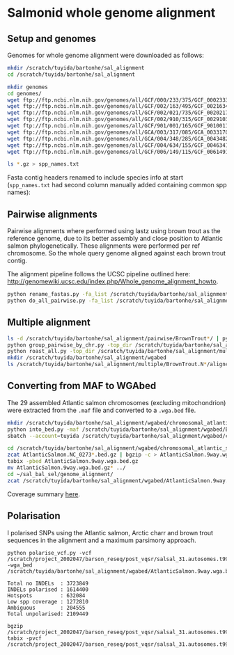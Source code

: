 # Salmonid whole genome alignment

## Setup and genomes

Genomes for whole genome alignment were downloaded as follows:

```bash
mkdir /scratch/tuyida/bartonhe/sal_alignment
cd /scratch/tuyida/bartonhe/sal_alignment

mkdir genomes
cd genomes/
wget ftp://ftp.ncbi.nlm.nih.gov/genomes/all/GCF/000/233/375/GCF_000233375.1_ICSASG_v2/GCF_000233375.1_ICSASG_v2_genomic.fna.gz
wget ftp://ftp.ncbi.nlm.nih.gov/genomes/all/GCF/002/163/495/GCF_002163495.1_Omyk_1.0/GCF_002163495.1_Omyk_1.0_genomic.fna.gz
wget ftp://ftp.ncbi.nlm.nih.gov/genomes/all/GCF/002/021/735/GCF_002021735.1_Okis_V1/GCF_002021735.1_Okis_V1_genomic.fna.gz
wget ftp://ftp.ncbi.nlm.nih.gov/genomes/all/GCF/002/910/315/GCF_002910315.2_ASM291031v2/GCF_002910315.2_ASM291031v2_genomic.fna.gz
wget ftp://ftp.ncbi.nlm.nih.gov/genomes/all/GCF/901/001/165/GCF_901001165.1_fSalTru1.1/GCF_901001165.1_fSalTru1.1_genomic.fna.gz
wget ftp://ftp.ncbi.nlm.nih.gov/genomes/all/GCA/003/317/085/GCA_003317085.1_ASM331708v1/GCA_003317085.1_ASM331708v1_genomic.fna.gz
wget ftp://ftp.ncbi.nlm.nih.gov/genomes/all/GCA/004/348/285/GCA_004348285.1_ASM434828v1/GCA_004348285.1_ASM434828v1_genomic.fna.gz
wget ftp://ftp.ncbi.nlm.nih.gov/genomes/all/GCF/004/634/155/GCF_004634155.1_Eluc_v4/GCF_004634155.1_Eluc_v4_genomic.fna.gz
wget ftp://ftp.ncbi.nlm.nih.gov/genomes/all/GCF/006/149/115/GCF_006149115.1_Oner_1.0/GCF_006149115.1_Oner_1.0_genomic.fna.gz

ls *.gz > spp_names.txt
```

Fasta contig headers renamed to include species info at start (```spp_names.txt``` had second column manually added containing common spp names):

## Pairwise alignments

Pairwise alignments where performed using lastz using brown trout as the reference genome, 
due to its better assembly and close position to Atlantic salmon phylogenetically. These alignments 
were performed per ref chromosome. So the whole query genome aligned against each brown trout contig. 

The alignment pipeline follows the UCSC pipeline outlined here: <http://genomewiki.ucsc.edu/index.php/Whole_genome_alignment_howto>.

```bash
python rename_fastas.py -fa_list /scratch/tuyida/bartonhe/sal_alignment/genomes/spp_names.txt
python do_all_pairwise.py -fa_list /scratch/tuyida/bartonhe/sal_alignment/genomes/spp_names.txt -ref_spp BrownTrout -out /scratch/tuyida/bartonhe/sal_alignment/pairwise/
```

## Multiple alignment

```bash
ls -d /scratch/tuyida/bartonhe/sal_alignment/pairwise/BrownTrout*/ | python all_single_cov.py 
python group_pairwise_by_chr.py -top_dir /scratch/tuyida/bartonhe/sal_alignment/pairwise/ -chr_list /scratch/tuyida/bartonhe/sal_alignment/pairwise/BrownTrout.AtlanticSalmon/BrownTrout.sizes -out_dir /scratch/tuyida/bartonhe/sal_alignment/multiple/
python roast_all.py -top_dir /scratch/tuyida/bartonhe/sal_alignment/multiple/ -ref BrownTrout -out /scratch/tuyida/bartonhe/sal_alignment/multiple/
mkdir /scratch/tuyida/bartonhe/sal_alignment/wgabed
ls /scratch/tuyida/bartonhe/sal_alignment/multiple/BrownTrout.N*/aligned/*.maf | python merge_mafs.py -out_maf /scratch/tuyida/bartonhe/sal_alignment/wgabed/BrownTrout.8_query_spp.maf.gz
```

## Converting from MAF to WGAbed

The 29 assembled Atlantic salmon chromosomes (excluding mitochondrion) were extracted from the ```.maf``` file and converted to a ```.wga.bed``` file. 

```bash
mkdir /scratch/tuyida/bartonhe/sal_alignment/wgabed/chromosomal_atlantic_salmon
python into_bed.py -maf /scratch/tuyida/bartonhe/sal_alignment/wgabed/BrownTrout.8_query_spp.maf.gz -ref_sp AtlanticSalmon -ref_sizes /scratch/tuyida/bartonhe/sal_alignment/pairwise/BrownTrout.AtlanticSalmon/AtlanticSalmon.sizes -out /scratch/tuyida/bartonhe/sal_alignment/wgabed/chromosomal_atlantic_salmon/ -no_sub
sbatch --account=tuyida /scratch/tuyida/bartonhe/sal_alignment/wgabed/chromosomal_atlantic_salmon/all_wgabed_job.sh 

cd /scratch/tuyida/bartonhe/sal_alignment/wgabed/chromosomal_atlantic_salmon
zcat AtlanticSalmon.NC_0273*.bed.gz | bgzip -c > AtlanticSalmon.9way.wga.bed.gz
tabix -pbed AtlanticSalmon.9way.wga.bed.gz 
mv AtlanticSalmon.9way.wga.bed.gz* ../
cd ~/sal_bal_sel/genome_alignment/
zcat /scratch/tuyida/bartonhe/sal_alignment/wgabed/AtlanticSalmon.9way.wga.bed.gz | python summarise_alignment.py > align_sum.csv
```

Coverage summary [here](align_sum.csv).

## Polarisation

I polarised SNPs using the Atlantic salmon, Arctic charr and brown trout sequences in the alignment and a maximum parsimony approach.

```shell script
python polarise_vcf.py -vcf /scratch/project_2002047/barson_reseq/post_vqsr/salsal_31.autosomes.t99_5_snps.allfilters.vcf.gz -wga_bed /scratch/tuyida/bartonhe/sal_alignment/wgabed/AtlanticSalmon.9way.wga.bed.gz

Total no INDELs  : 3723849
INDELs polarised : 1614400
Hotspots         : 632084
Low spp coverage : 1272810
Ambiguous        : 204555
Total unpolarised: 2109449

bgzip /scratch/project_2002047/barson_reseq/post_vqsr/salsal_31.autosomes.t99_5_snps.allfilters.polarised.vcf
tabix -pvcf /scratch/project_2002047/barson_reseq/post_vqsr/salsal_31.autosomes.t99_5_snps.allfilters.polarised.vcf.gz
```